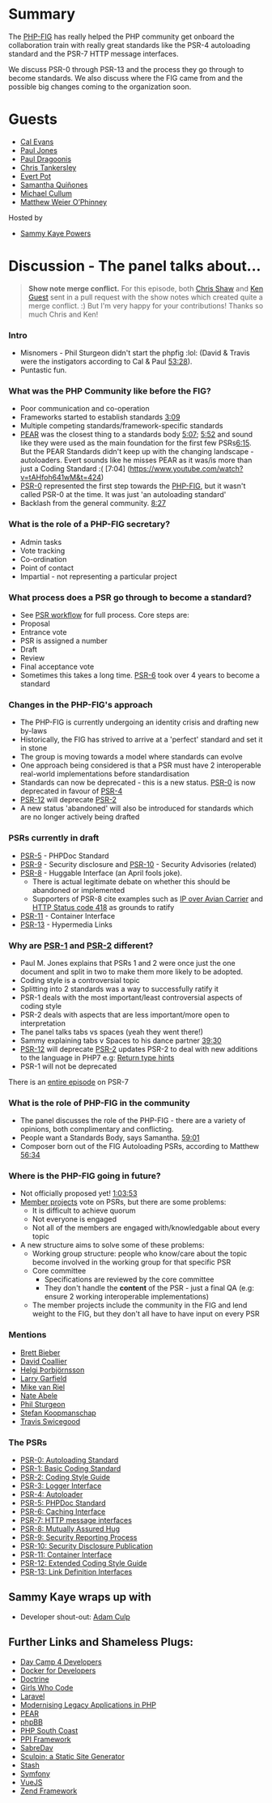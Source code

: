 # Summary
The [PHP-FIG](http://www.php-fig.org/) has really helped the PHP community get onboard the collaboration train with really great standards like the PSR-4 autoloading standard and the PSR-7 HTTP message interfaces.

We discuss PSR-0 through PSR-13 and the process they go through to become standards. We also discuss where the FIG came from and the possible big changes coming to the organization soon.

# Guests
* [Cal Evans](https://twitter.com/CalEvans)
* [Paul Jones](https://twitter.com/pmjones)
* [Paul Dragoonis](https://twitter.com/dr4goonis)
* [Chris Tankersley](https://twitter.com/dragonmantank)
* [Evert Pot](https://twitter.com/evertp)
* [Samantha Quiñones](https://twitter.com/ieatkillerbees)
* [Michael Cullum](https://twitter.com/michaelcullumuk)
* [Matthew Weier O’Phinney](https://twitter.com/mwop)

Hosted by
* [Sammy Kaye Powers](https://twitter.com/SammyK)

# Discussion - The panel talks about...

> **Show note merge conflict.** For this episode, both [Chris Shaw](https://github.com/chris48s) and [Ken Guest](https://twitter.com/kenguest) sent in a pull request with the show notes which created quite a merge conflict. :) But I'm very happy for your contributions! Thanks so much Chris and Ken!

### Intro
* Misnomers - Phil Sturgeon didn't start the phpfig :lol: (David & Travis were the instigators according to Cal & Paul [53:28](https://youtu.be/tAHfoh641wM?t=3208)).
* Puntastic fun.

### What was the PHP Community like before the FIG?
* Poor communication and co-operation
* Frameworks started to establish standards [3:09](https://www.youtube.com/watch?v=tAHfoh641wM&t=189)
* Multiple competing standards/framework-specific standards
* [PEAR](https://pear.php.net/) was the closest thing to a standards body [5:07](https://www.youtube.com/watch?v=tAHfoh641wM&t=307); [5:52](https://www.youtube.com/watch?v=tAHfoh641wM&t=352)  and sound like they were used as the main foundation for the first few PSRs[6:15](https://www.youtube.com/watch?v=tAHfoh641wM&t=374). But the PEAR Standards didn't keep up with the changing landscape - autoloaders. Evert sounds like he misses PEAR as it was/is more than just a Coding Standard :( [7:04] (https://www.youtube.com/watch?v=tAHfoh641wM&t=424)
* [PSR-0](http://www.php-fig.org/psr/psr-0/) represented the first step towards the [PHP-FIG](http://www.php-fig.org/), but it wasn't called PSR-0 at the time. It was just 'an autoloading standard'
* Backlash from the general community. [8:27](https://www.youtube.com/watch?v=tAHfoh641wM&t=507)

### What is the role of a PHP-FIG secretary?
* Admin tasks
* Vote tracking
* Co-ordination
* Point of contact
* Impartial - not representing a particular project

### What process does a PSR go through to become a standard?
* See [PSR workflow](http://www.php-fig.org/bylaws/psr-workflow/) for full process. Core steps are:
* Proposal
* Entrance vote
* PSR is assigned a number
* Draft
* Review
* Final acceptance vote
* Sometimes this takes a long time. [PSR-6](http://www.php-fig.org/psr/psr-6/) took over 4 years to become a standard

### Changes in the PHP-FIG's approach
* The PHP-FIG is currently undergoing an identity crisis and drafting new by-laws
* Historically, the FIG has strived to arrive at a 'perfect' standard and set it in stone
* The group is moving towards a model where standards can evolve
* One approach being considered is that a PSR must have 2 interoperable real-world implementations before standardisation
* Standards can now be deprecated - this is a new status. [PSR-0](http://www.php-fig.org/psr/psr-0/) is now deprecated in favour of [PSR-4](http://www.php-fig.org/psr/psr-4/)
* [PSR-12](https://github.com/php-fig/fig-standards/blob/master/proposed/extended-coding-style-guide.md) will deprecate [PSR-2](http://www.php-fig.org/psr/psr-2/)
* A new status 'abandoned' will also be introduced for standards which are no longer actively being drafted

### PSRs currently in draft
* [PSR-5](https://github.com/phpDocumentor/fig-standards/tree/master/proposed) - PHPDoc Standard
* [PSR-9](https://github.com/php-fig/fig-standards/blob/master/proposed/security-disclosure-publication.md) - Security disclosure and [PSR-10](https://github.com/php-fig/fig-standards/blob/master/proposed/security-reporting-process.md) - Security Advisories (related)
* [PSR-8](https://github.com/php-fig/fig-standards/blob/master/proposed/psr-8-hug/psr-8-hug.md) - Huggable Interface (an April fools joke).
  * There is actual legitimate debate on whether this should be abandoned or implemented
  * Supporters of PSR-8 cite examples such as [IP over Avian Carrier](https://www.ietf.org/rfc/rfc1149.txt) and [HTTP Status code 418](https://httpstatuses.com/418) as grounds to ratify
* [PSR-11](https://github.com/container-interop/fig-standards/blob/master/proposed/container.md) - Container Interface
* [PSR-13](https://github.com/php-fig/fig-standards/blob/master/proposed/links.md) - Hypermedia Links

### Why are [PSR-1](http://www.php-fig.org/psr/psr-1/) and [PSR-2](http://www.php-fig.org/psr/psr-2/) different?
* Paul M. Jones explains that PSRs 1 and 2 were once just the one document and split in two to make them more likely to be adopted.
* Coding style is a controversial topic
* Splitting into 2 standards was a way to successfully ratify it
* PSR-1 deals with the most important/least controversial aspects of coding style
* PSR-2 deals with aspects that are less important/more open to interpretation
* The panel talks tabs vs spaces (yeah they went there!)
* Sammy explaining tabs v Spaces to his dance partner [39:30](https://youtu.be/tAHfoh641wM?t=2375)
* [PSR-12](https://github.com/php-fig/fig-standards/blob/master/proposed/extended-coding-style-guide.md) will deprecate [PSR-2](http://www.php-fig.org/psr/psr-2/) updates PSR-2 to deal with new additions to the language in PHP7 e.g: [Return type hints](https://wiki.php.net/rfc/return_types)
* PSR-1 will not be deprecated

There is an [entire episode](/episode/psr-7-streams-immutability-middleware-oh-my) on PSR-7

### What is the role of PHP-FIG in the community
* The panel discusses the role of the PHP-FIG - there are a variety of opinions, both complimentary and conflicting.
* People want a Standards Body, says Samantha. [59:01](https://www.youtube.com/watch?v=tAHfoh641wM&t=3543)
* Composer born out of the FIG Autoloading PSRs, according to Matthew [56:34](https://www.youtube.com/watch?v=tAHfoh641wM&t=3394)

### Where is the PHP-FIG going in future?
* Not officially proposed yet! [1:03:53](https://youtu.be/tAHfoh641wM?t=3837)
* [Member projects](http://www.php-fig.org/members/) vote on PSRs, but there are some problems:
  * It is difficult to achieve quorum
  * Not everyone is engaged
  * Not all of the members are engaged with/knowledgable about every topic
* A new structure aims to solve some of these problems:
  * Working group structure: people who know/care about the topic become involved in the working group for that specific PSR
  * Core committee
    * Specifications are reviewed by the core committee
    * They don't handle the **content** of the PSR - just a final QA (e.g: ensure 2 working interoperable implementations)
  * The member projects include the community in the FIG and lend weight to the FIG, but they don't all have to have input on every PSR

### Mentions
* [Brett Bieber](https://twitter.com/saltybeagle)
* [David Coallier](https://twitter.com/davidcoallier)
* [Helgi Þorbjörnsson](https://twitter.com/h)
* [Larry Garfield](https://twitter.com/Crell)
* [Mike van Riel](https://twitter.com/mvriel)
* [Nate Abele](https://twitter.com/nateabele)
* [Phil Sturgeon](https://twitter.com/philsturgeon)
* [Stefan Koopmanschap](https://twitter.com/skoop)
* [Travis Swicegood](https://twitter.com/tswicegood)

### The PSRs
* [PSR-0: Autoloading Standard](http://www.php-fig.org/psr/psr-0/)
* [PSR-1: Basic Coding Standard](http://www.php-fig.org/psr/psr-1/)
* [PSR-2: Coding Style Guide](http://www.php-fig.org/psr/psr-2/) 
* [PSR-3: Logger Interface](http://www.php-fig.org/psr/psr-3/)
* [PSR-4: Autoloader](http://www.php-fig.org/psr/psr-4/)
* [PSR-5: PHPDoc Standard](https://github.com/php-fig/fig-standards/pull/169)
* [PSR-6: Caching Interface](http://www.php-fig.org/psr/psr-6/)
* [PSR-7: HTTP message interfaces](http://www.php-fig.org/psr/psr-7/)
* [PSR-8: Mutually Assured Hug](https://github.com/php-fig/fig-standards/blob/master/proposed/psr-8-hug/psr-8-hug.md)
* [PSR-9: Security Reporting Process](https://github.com/php-fig/fig-standards/blob/master/proposed/security-reporting-process.md)
* [PSR-10: Security Disclosure Publication](https://github.com/php-fig/fig-standards/blob/master/proposed/security-disclosure-publication.md)
* [PSR-11: Container Interface](https://github.com/container-interop/fig-standards/blob/master/proposed/container.md)
* [PSR-12: Extended Coding Style Guide](https://github.com/php-fig/fig-standards/blob/master/proposed/extended-coding-style-guide.md)
* [PSR-13: Link Definition Interfaces](https://github.com/php-fig/fig-standards/blob/master/proposed/links.md)


## Sammy Kaye wraps up with
* Developer shout-out: [Adam Culp](https://twitter.com/adamculp)

## Further Links and Shameless Plugs:
* [Day Camp 4 Developers](https://daycamp4developers.com/)
* [Docker for Developers](https://leanpub.com/dockerfordevs)
* [Doctrine](http://www.doctrine-project.org/)
* [Girls Who Code](http://girlswhocode.com)
* [Laravel](https://laravel.com/)
* [Modernising Legacy Applications in PHP](http://mlaphp.com/)
* [PEAR](http://pear.php.net)
* [phpBB](https://www.phpbb.com/)
* [PHP South Coast](http://phpsouthcoast.co.uk)
* [PPI Framework](http://www.ppi.io/)
* [SabreDav](http://sabre.io/)
* [Sculpin; a Static Site Generator](https://sculpin.io/)
* [Stash](http://www.stashphp.com/)
* [Symfony](http://symfony.com/)
* [VueJS](http://vuejs.org/)
* [Zend Framework](http://framework.zend.com/)
